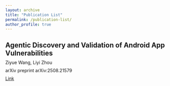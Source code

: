 ```yaml
---
layout: archive
title: "Publication List"
permalink: /publication-list/
author_profile: true
---
```


<div style="margin-bottom: 30px;">
  <h2 style="margin-bottom: 8px;">
    Agentic Discovery and Validation of Android App Vulnerabilities
  </h2>
  
  <div style="margin-bottom: 8px;">
    Ziyue Wang, Liyi Zhou
  </div>
  
  <div style="margin-bottom: 8px;">
    arXiv preprint arXiv:2508.21579
  </div>
  
  <div>
    <a href="https://arxiv.org/pdf/2508.21579" target="_blank">Link</a>
  </div>
</div>